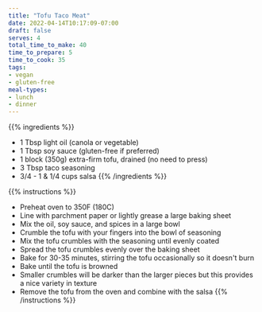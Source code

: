 ```yaml
---
title: "Tofu Taco Meat"
date: 2022-04-14T10:17:09-07:00
draft: false
serves: 4
total_time_to_make: 40
time_to_prepare: 5
time_to_cook: 35
tags:
- vegan
- gluten-free
meal-types:
- lunch
- dinner
---
```


{{% ingredients %}}
- 1 Tbsp light oil (canola or vegetable)
- 1 Tbsp soy sauce (gluten-free if preferred)
- 1 block (350g) extra-firm tofu, drained (no need to press)
- 3 Tbsp taco seasoning
- 3/4 - 1 & 1/4 cups salsa
{{% /ingredients %}}

{{% instructions %}}
- Preheat oven to 350F (180C)
- Line with parchment paper or lightly grease a large baking sheet
- Mix the oil, soy sauce, and spices in a large bowl
- Crumble the tofu with your fingers into the bowl of seasoning
- Mix the tofu crumbles with the seasoning until evenly coated
- Spread the tofu crumbles evenly over the baking sheet
- Bake for 30-35 minutes, stirring the tofu occasionally so it doesn't burn
- Bake until the tofu is browned
- Smaller crumbles will be darker than the larger pieces but this provides a nice variety in texture
- Remove the tofu from the oven and combine with the salsa
{{% /instructions %}}
